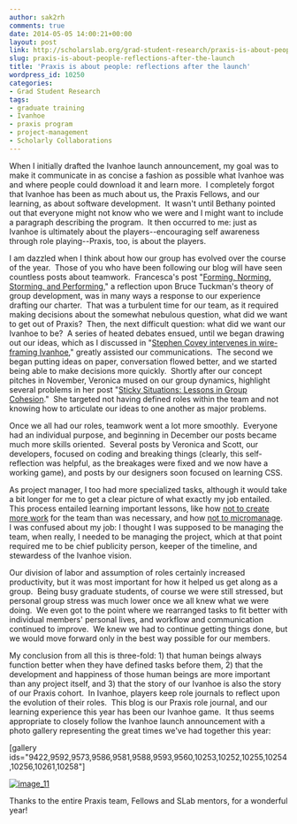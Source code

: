 ```yaml
---
author: sak2rh
comments: true
date: 2014-05-05 14:00:21+00:00
layout: post
link: http://scholarslab.org/grad-student-research/praxis-is-about-people-reflections-after-the-launch/
slug: praxis-is-about-people-reflections-after-the-launch
title: 'Praxis is about people: reflections after the launch'
wordpress_id: 10250
categories:
- Grad Student Research
tags:
- graduate training
- Ivanhoe
- praxis program
- project-management
- Scholarly Collaborations
---
```


When I initially drafted the Ivanhoe launch announcement, my goal was to make it communicate in as concise a fashion as possible what Ivanhoe was and where people could download it and learn more.  I completely forgot that Ivanhoe has been as much about us, the Praxis Fellows, and our learning, as about software development.  It wasn't until Bethany pointed out that everyone might not know who we were and I might want to include a paragraph describing the program.  It then occurred to me: just as Ivanhoe is ultimately about the players--encouraging self awareness through role playing--Praxis, too, is about the players.

I am dazzled when I think about how our group has evolved over the course of the year.  Those of you who have been following our blog will have seen countless posts about teamwork.  Francesca's post "[Forming, Norming, Storming, and Performing](http://www.scholarslab.org/grad-student-research/forming-norming-storming-performing/)," a reflection upon Bruce Tuckman's theory of group development, was in many ways a response to our experience drafting our charter.  That was a turbulent time for our team, as it required making decisions about the somewhat nebulous question, what did we want to get out of Praxis?  Then, the next difficult question: what did we want our Ivanhoe to be?  A series of heated debates ensued, until we began drawing out our ideas, which as I discussed in "[Stephen Covey intervenes in wire-framing Ivanhoe](http://www.scholarslab.org/grad-student-research/stephen-covey-intervenes-in-wire-framing-ivanhoe/)," greatly assisted our communications.  The second we began putting ideas on paper, conversation flowed better, and we started being able to make decisions more quickly.  Shortly after our concept pitches in November, Veronica mused on our group dynamics, highlight several problems in her post "[Sticky Situations: Lessons in Group Cohesion](http://www.scholarslab.org/grad-student-research/sticky-situations-lessons-group-cohesion/)."  She targeted not having defined roles within the team and not knowing how to articulate our ideas to one another as major problems.

Once we all had our roles, teamwork went a lot more smoothly.  Everyone had an individual purpose, and beginning in December our posts became much more skills oriented.  Several posts by Veronica and Scott, our developers, focused on coding and breaking things (clearly, this self-reflection was helpful, as the breakages were fixed and we now have a working game), and posts by our designers soon focused on learning CSS.

As project manager, I too had more specialized tasks, although it would take a bit longer for me to get a clear picture of what exactly my job entailed.  This process entailed learning important lessons, like how [not to create more work](http://www.scholarslab.org/grad-student-research/happy-new-year-and-a-few-thoughts-to-begin-it-with/) for the team than was necessary, and how [not to micromanage](http://www.scholarslab.org/uncategorized/digest-4-on-managing-projects-not-people-reflections-after-a-project-management-crisis/).  I was confused about my job: I thought I was supposed to be managing the team, when really, I needed to be managing the project, which at that point required me to be chief publicity person, keeper of the timeline, and stewardess of the Ivanhoe vision.

Our division of labor and assumption of roles certainly increased productivity, but it was most important for how it helped us get along as a group.  Being busy graduate students, of course we were still stressed, but personal group stress was much lower once we all knew what we were doing.  We even got to the point where we rearranged tasks to fit better with individual members' personal lives, and workflow and communication continued to improve.  We knew we had to continue getting things done, but we would move forward only in the best way possible for our members.

My conclusion from all this is three-fold: 1) that human beings always function better when they have defined tasks before them, 2) that the development and happiness of those human beings are more important than any project itself, and 3) that the story of our Ivanhoe is also the story of our Praxis cohort.  In Ivanhoe, players keep role journals to reflect upon the evolution of their roles.  This blog is our Praxis role journal, and our learning experience this year has been our Ivanhoe game.  It thus seems appropriate to closely follow the Ivanhoe launch announcement with a photo gallery representing the great times we've had together this year:



[gallery ids="9422,9592,9573,9586,9581,9588,9593,9560,10253,10252,10255,10254,10256,10261,10258"]

[![image_11](http://www.scholarslab.org/wp-content/uploads/2014/04/image_11-300x225.jpg)](http://www.scholarslab.org/wp-content/uploads/2014/04/image_11.jpg)

Thanks to the entire Praxis team, Fellows and SLab mentors, for a wonderful year!
